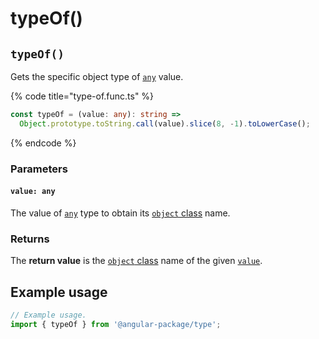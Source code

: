 # typeOf()

## `typeOf()`

Gets the specific object type of [`any`](https://www.typescriptlang.org/docs/handbook/basic-types.html#any) value.

{% code title="type-of.func.ts" %}
```typescript
const typeOf = (value: any): string =>
  Object.prototype.toString.call(value).slice(8, -1).toLowerCase();
```
{% endcode %}

### Parameters

#### `value: any`

The value of [`any`](https://www.typescriptlang.org/docs/handbook/basic-types.html#any) type to obtain its [`object` class](https://developer.mozilla.org/en-US/docs/Web/JavaScript/Reference/Global\_Objects/Object/toString#using\_tostring\_to\_detect\_object\_class) name.

### Returns

The **return value** is the [`object` class](https://developer.mozilla.org/en-US/docs/Web/JavaScript/Reference/Global\_Objects/Object/toString#using\_tostring\_to\_detect\_object\_class) name of the given [`value`](typeof.md#value-any).

## Example usage

```typescript
// Example usage.
import { typeOf } from '@angular-package/type';


```
